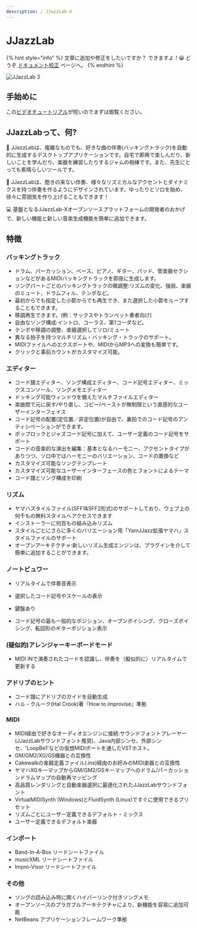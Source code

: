 ```yaml
---
description: / JJazzLab-X
---
```


# JJazzLab

{% hint style="info" %}
文章に追加や修正をしたいですか？ できますよ！:grinning: どうぞ [ドキュメント校正](contribute/improve-doc.md) ページへ。
{% endhint %}

![JJazzLab 3](https://files.gitbook.com/v0/b/gitbook-x-prod.appspot.com/o/spaces%2F-MQE7B7yjVY3xzlsorS4-887967055%2Fuploads%2Fn2aJVW6yzE43sx6gf4Yb%2FJJazzLab3.0Full.png?alt=media\&token=ee42aa7b-c548-4213-be6b-604c5c2faed2)

## 手始めに

この[ビデオチュートリアル](video-tutorials.md#for-starters)が短いのでまずは御覧ください。

## JJazzLabって、何?&#x20;

🎵 JJazzLabは、複雑なものでも、好きな曲の伴奏(バッキングトラック)を自動的に生成するデスクトップアプリケーションです。自宅で即興で楽しんだり、新しいことを学んだり、楽器を練習したりするジャムの相棒です。また、先生にとっても素晴らしいツールです。&#x20;

:saxophone: JJazzLabは、飽きの来ない伴奏、様々なリズミカルなアクセントとダイナミクスを持つ伴奏を作るようにデザインされています。ゆったりとソロを始め、徐々に雰囲気を作り上げることもできます！

:computer: 基盤となるJJazzLab-Xオープンソースプラットフォームの開発者のおかげで、新しい機能と新しい音楽生成機能を簡単に追加できます。 &#x20;

## 特徴

### バッキングトラック

* ドラム、パーカッション、ベース、ピアノ、ギター、パッド、管楽器セクションなどがあるMIDIバッキングトラックを即座に生成します。
* ソングパートごとのバッキングトラックの微調整:リズムの変化、強弱、楽器のミュート、ドラムフィル、テンポなど。
* 最初からでも指定した小節からでも再生でき、また選択した小節をループすることもできます。
* 移調再生できます。(例：サックスやトランペット奏者向け)
* 自由なソング構成:イントロ、コーラス、第1コーダなど。
* テンポや移調の調整、楽器選択してソロ/ミュート
* 異なる拍子を持つマルチリズム・バッキング・トラックのサポート。
* MIDIファイルへのエクスポートや、MIDIからMP3への変換も簡単です。
* クリックと事前カウントがカスタマイズ可能。

### エディター

* コード譜エディター、ソング構成エディター、コード記号エディター、ミックスコンソール、ソングメモエディター
* ドッキング可能ウィンドウを備えたマルチファイルエディター
* 楽曲間で元に戻す/やり直し、コピー/ペーストが無制限という直感的なユーザーインターフェイス
* コード記号の配置(定位置／非定位置)が自由で、裏拍でのコード記号のアンティシペーションができます。
* ポップロックとジャズコード記号に加えて、ユーザー定義のコード記号をサポート
* コードの音楽的な演出を編集：基本となるハーモニー、アクセントタイプがありつつ、ソロ中ではハーモニーのバリエーション、コードの置換など
* カスタマイズ可能なソングテンプレート
* カスタマイズ可能なユーザーインターフェースの色とフォントによるテーマ
* コード譜とソング構成を印刷

### リズム

* ヤマハスタイルファイル(SFF1\&SFF2形式)のサポートしており、ウェブ上の何千もの無料スタイルへアクセスできます
* インストーラーに何百もの組み込みリズム
* スタイルごとにさらに多くのバリエーション用「YamJJazz拡張ヤマハ」スタイルファイルのサポート
* オープンアーキテクチャ:新しいリズム生成エンジンは、プラグインを介して簡単に追加することができます。

### ノートビュワー

* リアルタイムで伴奏音表示
* 選択したコード記号やスケールの表示
*   鍵盤あり


* コード記号の最も一般的なポジション、オープンボイシング、クローズボイシング、転回形のギターポジション表示

### (疑似的)アレンジャーキーボードモード

* MIDI INで演奏されたコードを認識し、伴奏を（擬似的に）リアルタイムで更新する

### アドリブのヒント

* コード譜にアドリブのガイドを自動生成
* ハル・クルーク(Hal Crook)著『How to improvise』準拠

### MIDI

* MIDI経由で好きなオーディオエンジンに接続:サウンドフォントプレーヤー(JJazzLabサウンドフォント推奨)、Java内部シンセ、外部シンセ、'LoopBe1'などの仮想MIDIポートを通したVSTホスト。
* GM/GM2/XG/GS機器との互換性
* Cakewalkの楽器定義ファイル(.ins)経由のお好みのMIDI楽器との互換性
* ヤマハXGキーマップからGM/GM2/GSキーマップへのドラム/パーカッションドラムマップの自動再マッピング
* 高品質レンダリングと自動楽器選択に最適化されたJJazzLabサウンドフォント
* VirtualMIDISynth (Windows)とFluidSynth (Linux)ですぐに使用できるプリセット
* リズムごとにユーザー定義できるデフォルト・ミックス
* ユーザー定義できるデフォルト楽器

### インポート

* Band-In-A-Box リードシートファイル
* musicXML リードシートファイル
* Impro-Visor リードシートファイル

### その他

* ソングの読み込み時に開くハイパーリンク付きソングメモ
* オープンソースのプラガブルアーキテクチャにより、新機能を容易に追加可能
* NetBeans アプリケーションフレームワーク準拠

